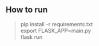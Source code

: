 ## How to run
  >pip install -r requirements.txt <br />
  >export FLASK_APP=main.py   <br />
  >flask run  <br />

